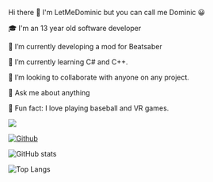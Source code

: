 Hi there 👋 I'm LetMeDominic but you can call me Dominic 😀

🎓 I'm an 13 year old software developer

🔭 I’m currently developing a mod for Beatsaber

🌱 I’m currently learning C# and C++.

👯 I’m looking to collaborate with anyone on any project.

💬 Ask me about anything

🎉 Fun fact: I love playing baseball and VR games.

![](https://visitor-badge.laobi.icu/badge?page_id=LetMeDomimic.LetMeDomimic)

[![Github](https://img.shields.io/github/followers/LetMeDominic?label=Follow&style=social)](https://github.com/LetMeDominic)

![GitHub stats](https://github-readme-stats.vercel.app/api?username=LetMeDominic&show_icons=true&theme=tokyonight)

![Top Langs](https://github-readme-stats.vercel.app/api/top-langs/?username=LetMeDominic&theme=tokyonight)
